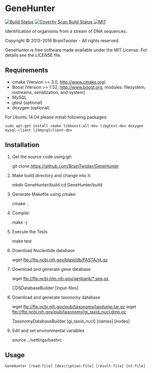 GeneHunter
==========

[![Build Status](https://travis-ci.org/BrainTwister/GeneHunter.png)](https://travis-ci.org/BrainTwister/GeneHunter)
<a href="https://scan.coverity.com/projects/braintwister-genehunter">
  <img alt="Coverity Scan Build Status"
       src="https://scan.coverity.com/projects/6386/badge.svg"/>
</a>
[![MIT](http://img.shields.io/badge/license-MIT-green.svg?style=flat)](http://opensource.org/licenses/MIT)

Identification of organisms from a stream of DNA sequences.

Copyright &copy; 2013-2016 BrainTwister - All rights reserved.

GeneHunter is free software made available under the MIT License. For details see the LICENSE file.

Requirements
------------

- cmake (Version >= 3.0, http://www.cmake.org)
- Boost (Version >= 1.52, http://www.boost.org, modules: filesystem, iostreams, serialization, and system)
- MySQL
- gtest (optional)
- doxygen (optional)

For Ubuntu 14.04 please install following packages:

    sudo apt-get install cmake libboost-all-dev libgtest-dev doxygen mysql-client libmysqlclient-dev

Installation
------------

1) Get the source code using git:

    git clone https://github.com/BrainTwister/GeneHunter
  
2) Make build directory and change into it:
  
    mkdir GeneHunter/build
    cd GeneHunter/build

3) Generate Makefile using cmake:

    cmake ..

4) Compile:

    make -j <number of cores>

5) Execute the Tests

    make test

6) Download Nucleotide database

    wget ftp://ftp.ncbi.nih.gov/blast/db/FASTA/nt.gz

7) Download and generate gene database

    wget ftp://ftp.ncbi.nlm.nih.gov/genbank/*.seq.gz
 
    CDSDatabaseBuilder [input-files]

8) Download and generate taxonomy database

    wget ftp://ftp.ncbi.nih.gov/pub/taxonomy/taxdump.tar.gz
    wget ftp://ftp.ncbi.nih.gov/pub/taxonomy/gi_taxid_nucl.dmp.gz

    TaxonomyDatabaseBuilder [gi_taxid_nucl] [names] [nodes]

9) Edit and set environmental variables

    source ../settings/bashrc

Usage
-----

    GeneHunter [read-file] [description-file] [result-file] [nt-file]
